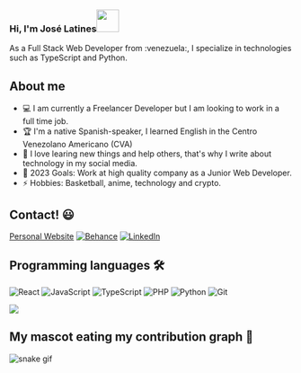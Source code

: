 <h3>Hi, I'm José Latines<img src="https://media.giphy.com/media/hvRJCLFzcasrR4ia7z/giphy.gif" width="40"></h3>
<p>As a Full Stack Web Developer from :venezuela:, I specialize in technologies such as TypeScript and Python. <p>

## About me
- 💻 I am currently a Freelancer Developer but I am looking to work in a full time job.
- 🏆 I'm a native Spanish-speaker, I learned English in the Centro Venezolano Americano (CVA)
- 👯 I love learing new things and help others, that's why I write about technology in my social media.
- 🥅 2023 Goals: Work at high quality company as a Junior Web Developer.
- ⚡ Hobbies: Basketball, anime, technology and crypto.
  
 ## Contact! 😃
[Personal Website](https://joselatines.com) 
[![Behance](https://img.shields.io/badge/Behance-1769ff?logo=behance&logoColor=white)](https://behance.net/joselatines)
[![LinkedIn](https://img.shields.io/badge/LinkedIn-%230077B5.svg?logo=linkedin&logoColor=white)](https://linkedin.com/in/joselatines) 

## Programming languages 🛠
![React](https://img.shields.io/badge/react-%2320232a.svg?style=for-the-badge&logo=react&logoColor=%2361DAFB)
![JavaScript](https://img.shields.io/badge/javascript-%23323330.svg?style=for-the-badge&logo=javascript&logoColor=%23F7DF1E)
![TypeScript](https://img.shields.io/badge/typescript-%23007ACC.svg?style=for-the-badge&logo=typescript&logoColor=white)
![PHP](https://img.shields.io/badge/php-%23777BB4.svg?style=for-the-badge&logo=php&logoColor=white)
![Python](https://img.shields.io/badge/python-3670A0?style=for-the-badge&logo=python&logoColor=ffdd54)
![Git](https://img.shields.io/badge/git-%23F05033.svg?style=for-the-badge&logo=git&logoColor=white)

![](https://github-readme-stats.vercel.app/api/top-langs/?username=joselatines&theme=dark&hide_border=false&include_all_commits=false&count_private=false&layout=compact)

## My mascot eating my contribution graph 🐍 
![snake gif](https://github.com/joselatines/joselatines/blob/output/github-contribution-grid-snake.gif)

